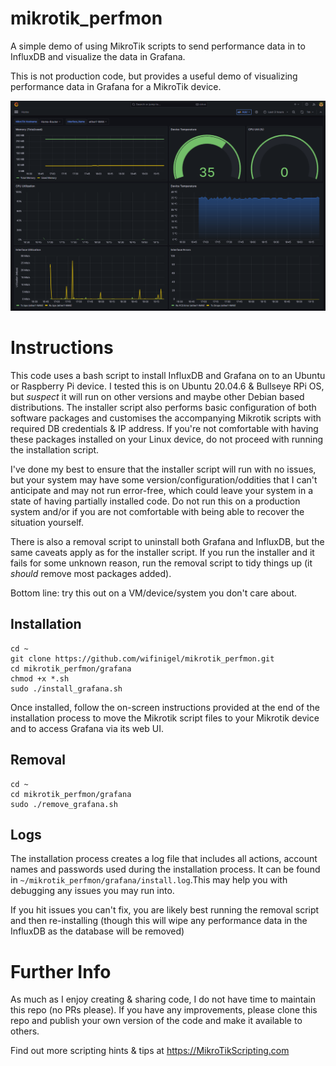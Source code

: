 # mikrotik_perfmon

A simple demo of using MikroTik scripts to send performance data in to InfluxDB and visualize the data in Grafana.

This is not production code, but provides a useful demo of visualizing performance data in Grafana for a MikroTik device.

![Screenshot](screenshot.png)

# Instructions

This code uses a bash script to install InfluxDB and Grafana on to an Ubuntu or Raspberry Pi device. I tested this is on Ubuntu 20.04.6 & Bullseye RPi OS, but *suspect* it will run on other versions and maybe other Debian based distributions. The installer script also performs basic configuration of both software packages and customises the accompanying Mikrotik scripts with required DB credentials & IP address. If you're not comfortable with having these packages installed on your Linux device, do not proceed with running the installation script. 

I've done my best to ensure that the installer script will run with no issues, but your system may have some version/configuration/oddities that I can't anticipate and may not run error-free, which could leave your system in a state of having partially installed code. Do not run this on a production system and/or if you are not comfortable with being able to recover the situation yourself.

There is also a removal script to uninstall both Grafana and InfluxDB, but the same caveats apply as for the installer script. If you run the installer and it fails for some unknown reason, run the removal script to tidy things up (it *should* remove most packages added).

Bottom line: try this out on a VM/device/system you don't care about.

## Installation

```
cd ~
git clone https://github.com/wifinigel/mikrotik_perfmon.git
cd mikrotik_perfmon/grafana
chmod +x *.sh
sudo ./install_grafana.sh
```

Once installed, follow the on-screen instructions provided at the end of the installation process to move the Mikrotik script files to your Mikrotik device and to access Grafana via its web UI.

## Removal

```
cd ~
cd mikrotik_perfmon/grafana
sudo ./remove_grafana.sh
```

## Logs

The installation process creates a log file that includes all actions, account names and passwords used during the installation process. It can be found in `~/mikrotik_perfmon/grafana/install.log`.This may help you with debugging any issues you may run into. 

If you hit issues you can't fix, you are likely best running the removal script and then re-installing (though this will wipe any performance data in the InfluxDB as the database will be removed)

# Further Info

As much as I enjoy creating & sharing code, I do not have time to maintain this repo (no PRs please). If you have any improvements, please clone this repo and publish your own version of the code and make it available to others.

Find out more scripting hints & tips at https://MikroTikScripting.com


